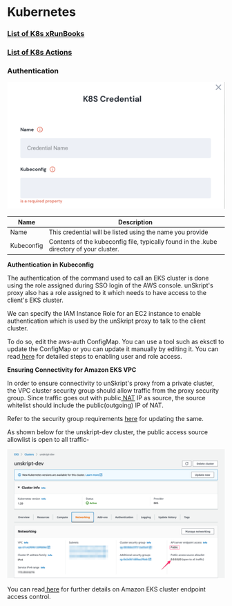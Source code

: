 # Kubernetes

### [List of K8s xRunBooks](broken-reference)

### [List of K8s Actions](broken-reference)

### Authentication

![Information needed to onboard kubernetes connector](<../../../.gitbook/assets/Screen Shot 2022-06-14 at 6.03.08 PM.png>)

| Name       | Description                                                                              |
| ---------- | ---------------------------------------------------------------------------------------- |
| Name       | This credential will be listed using the name you provide                                |
| Kubeconfig | Contents of the kubeconfig file, typically found in the .kube directory of your cluster. |

**Authentication in Kubeconfig**

The authentication of the command used to call an EKS cluster is done using the role assigned during SSO login of the AWS console. unSkript's proxy also has a role assigned to it which needs to have access to the client's EKS cluster.

We can specify the IAM Instance Role for an EC2 instance to enable authentication which is used by the unSkript proxy to talk to the client cluster.

To do so, edit the aws-auth ConfigMap. You can use a tool such as eksctl to update the ConfigMap or you can update it manually by editing it. You can read[ here](https://docs.aws.amazon.com/eks/latest/userguide/add-user-role.html) for detailed steps to enabling user and role access.

**Ensuring Connectivity for Amazon EKS VPC**

In order to ensure connectivity to unSkript's proxy from a private cluster, the VPC cluster security group should allow traffic from the proxy security group. Since traffic goes out with public[ NAT](https://en.wikipedia.org/wiki/Network\_address\_translation) IP as source, the source whitelist should include the public(outgoing) IP of NAT.

Refer to the security group requirements [here](https://docs.aws.amazon.com/eks/latest/userguide/sec-group-reqs.html) for updating the same.

As shown below for the unskript-dev cluster, the public access source allowlist is open to all traffic-

![](../../../.gitbook/assets/C7898A9E-3A52-42FD-81B0-13C29A1DBD02.png)

You can read[ here](https://docs.aws.amazon.com/eks/latest/userguide/cluster-endpoint.html) for further details on Amazon EKS cluster endpoint access control.
